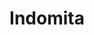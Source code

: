 ---
layout: archive_film
permalink: en/archive/2021/extra-short/indomita

title: Indomita
director: La Sister
country: Spain
description: "INDOMITA where stories are transformed."
category: extra-short
image_folder: images/films/archive/2021/extra-short/indomita
is_winner: false
submission_year: 2021
lang: en
---